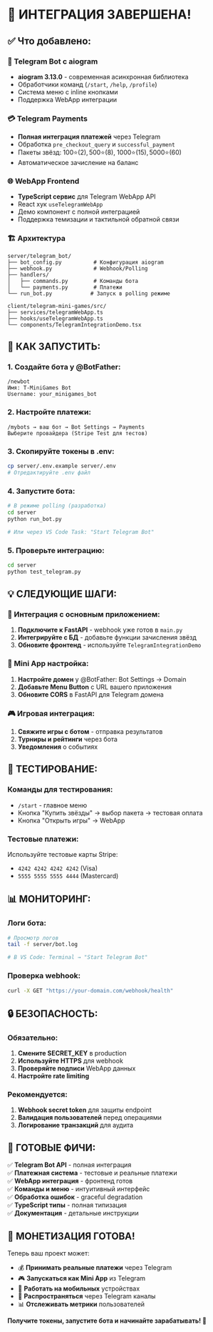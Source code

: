# 🎉 ИНТЕГРАЦИЯ ЗАВЕРШЕНА!

## ✅ Что добавлено:

### 🤖 Telegram Bot с aiogram
- **aiogram 3.13.0** - современная асинхронная библиотека
- Обработчики команд (`/start`, `/help`, `/profile`)
- Система меню с inline кнопками
- Поддержка WebApp интеграции

### 💳 Telegram Payments
- **Полная интеграция платежей** через Telegram
- Обработка `pre_checkout_query` и `successful_payment`
- Пакеты звёзд: 100⭐($2), 500⭐($8), 1000⭐($15), 5000⭐($60)
- Автоматическое зачисление на баланс

### 🌐 WebApp Frontend
- **TypeScript сервис** для Telegram WebApp API
- React хук `useTelegramWebApp`
- Демо компонент с полной интеграцией
- Поддержка темизации и тактильной обратной связи

### 🏗️ Архитектура
```
server/telegram_bot/
├── bot_config.py          # Конфигурация aiogram
├── webhook.py             # Webhook/Polling
├── handlers/
│   ├── commands.py        # Команды бота
│   └── payments.py        # Платежи
└── run_bot.py            # Запуск в polling режиме

client/telegram-mini-games/src/
├── services/telegramWebApp.ts
├── hooks/useTelegramWebApp.ts
└── components/TelegramIntegrationDemo.tsx
```

## 🚀 КАК ЗАПУСТИТЬ:

### 1. Создайте бота у @BotFather:
```
/newbot
Имя: T-MiniGames Bot
Username: your_minigames_bot
```

### 2. Настройте платежи:
```
/mybots → ваш бот → Bot Settings → Payments
Выберите провайдера (Stripe Test для тестов)
```

### 3. Скопируйте токены в .env:
```bash
cp server/.env.example server/.env
# Отредактируйте .env файл
```

### 4. Запустите бота:
```bash
# В режиме polling (разработка)
cd server
python run_bot.py

# Или через VS Code Task: "Start Telegram Bot"
```

### 5. Проверьте интеграцию:
```bash
cd server
python test_telegram.py
```

## 💡 СЛЕДУЮЩИЕ ШАГИ:

### 🔧 Интеграция с основным приложением:
1. **Подключите к FastAPI** - webhook уже готов в `main.py`
2. **Интегрируйте с БД** - добавьте функции зачисления звёзд
3. **Обновите фронтенд** - используйте `TelegramIntegrationDemo`

### 📱 Mini App настройка:
1. **Настройте домен** у @BotFather: Bot Settings → Domain
2. **Добавьте Menu Button** с URL вашего приложения
3. **Обновите CORS** в FastAPI для Telegram домена

### 🎮 Игровая интеграция:
1. **Свяжите игры с ботом** - отправка результатов
2. **Турниры и рейтинги** через бота
3. **Уведомления** о событиях

## 🧪 ТЕСТИРОВАНИЕ:

### Команды для тестирования:
- `/start` - главное меню
- Кнопка "Купить звёзды" → выбор пакета → тестовая оплата
- Кнопка "Открыть игры" → WebApp

### Тестовые платежи:
Используйте тестовые карты Stripe:
- `4242 4242 4242 4242` (Visa)
- `5555 5555 5555 4444` (Mastercard)

## 📊 МОНИТОРИНГ:

### Логи бота:
```bash
# Просмотр логов
tail -f server/bot.log

# В VS Code: Terminal → "Start Telegram Bot"
```

### Проверка webhook:
```bash
curl -X GET "https://your-domain.com/webhook/health"
```

## 🔒 БЕЗОПАСНОСТЬ:

### Обязательно:
1. **Смените SECRET_KEY** в production
2. **Используйте HTTPS** для webhook
3. **Проверяйте подписи** WebApp данных
4. **Настройте rate limiting**

### Рекомендуется:
1. **Webhook secret token** для защиты endpoint
2. **Валидация пользователей** перед операциями
3. **Логирование транзакций** для аудита

## 🎯 ГОТОВЫЕ ФИЧИ:

✅ **Telegram Bot API** - полная интеграция  
✅ **Платежная система** - тестовые и реальные платежи  
✅ **WebApp интеграция** - фронтенд готов  
✅ **Команды и меню** - интуитивный интерфейс  
✅ **Обработка ошибок** - graceful degradation  
✅ **TypeScript типы** - полная типизация  
✅ **Документация** - детальные инструкции  

## 🎊 МОНЕТИЗАЦИЯ ГОТОВА!

Теперь ваш проект может:
- 💰 **Принимать реальные платежи** через Telegram
- 🎮 **Запускаться как Mini App** из Telegram
- 📱 **Работать на мобильных** устройствах
- 🚀 **Распространяться** через Telegram каналы
- 📊 **Отслеживать метрики** пользователей

**Получите токены, запустите бота и начинайте зарабатывать! 🚀**
